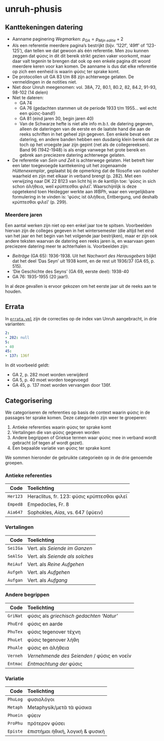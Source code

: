 # unruh-phusis

## Kanttekeningen datering

* Aanname paginering *Wegmarken*: $p_{GA} = p_{Mijn\ editie} + 2$ 
* Als een referentie meerdere pagina’s bestrijkt (bijv. ‘122f’, ‘49ff’ of ‘123-125’), dan tellen we dat gewoon als één referentie. Men zou kunnen zeggen dat φύσις in dit dit bereik strikt gezien vaker voorkomt, maar daar valt tegenin te brengen dat ook op een enkele pagina dit woord meerdere keren voor kan komen. De aanname is dus dat elke referentie op zich een eenheid is waarin φύσις ter sprake komt.
* De protocollen uit GA 83 t/m 88 zijn achterwege gelaten. De vermeldingen in de notities niet. <!-- Wat zijn de 'Ergängzungen' uit GA 88? -->
* Niet door Unruh meegenomen: vol. 38A, 72, 80.1, 80.2, 82, 84.2, 91-93, 98-102 (14 delen)
* Niet te dateren: 
  * GA 74
  * GA 76 (gedachten stammen uit de periode 1933 t/m 1955... wel echt een φύσις-band!)
  * GA 81 (eind jaren 30, begin jaren 40)
  * Van de Schwarze hefte is niet alle info m.b.t. de datering gegeven, alleen de dateringen van de eerste en de laatste hand die aan de reeks schriften in het geheel zijn gegeven. Een enkele bevat een datering, en andere banden hebben een dusdanig klein bereik dat ze toch op het vroegste jaar zijn gepint (net als de collegereeksen). Band 96 (1942-1948) is als enige vanwege het grote bereik en gebrek aan preciezere datering achterwege gelaten.
* De referentie van _Sein und Zeit_ is achterwege gelaten. Het betreft hier een later toegevoegde kanttekening uit het zogenaamde *Hüttenexemplar*, geplaatst bij de opmerking dat de filosofie van oudsher waarheid en zijn met elkaar in verband brengt (p. 282). Met een verwijzing naar DK 22 B123 van licht hij in de kantlijn toe: ‘φύσις in sich schon ἀλήθεια, weil κρύπτεσθαι φιλεῖ’. Waarschijnlijk is deze opgetekend toen Heidegger werkte aan _WBPh_, waar een vergelijkbare formulering in te vinden is: ‘φύσις ist ἀλήθεια, Entbergung, und deshalb κρύπτεσθαι φιλεῖ’ (p. 299).

### Meerdere jaren

Een aantal werken zijn niet op een enkel jaar toe te spitsen. Voorbeelden hiervan zijn de colleges gegeven in het wintersemester (die altijd het eind van het jaar en het begin van het volgende jaar bestrijken), maar er zijn ook andere teksten waarvan de datering een reeks jaren is, en waarvaan geen preciezere datering meer te achterhalen is.  Voorbeelden zijn:

* *Beiträge* (GA 65): 1936-1938. Uit het *Nachwort des Herausgebers* blijkt dat het deel ‘Das Seyn’ uit 1938 komt, en de rest uit 1936/37 (GA 65, p. 515).
* ‘Die Geschichte des Seyns’ (GA 69, eerste deel): 1938-40
* GA 76: 1935-1955 (20 jaar!).

<!-- Check in deze GA-delen of het echt niet meer te achterhalen valt -->  

In al deze gevallen is ervoor gekozen om het eerste jaar uit de reeks aan te houden.

## Errata

In [`errata.yml`](./errata.yml) zijn de correcties op de index van Unruh aangebracht, in drie varianten:

```yaml
2:
- 282: null
5:
- 40
45:
- 137: 136f
```

In dit voorbeeld geldt:

* GA 2, p. 282 moet worden verwijderd
* GA 5, p. 40 moet worden toegevoegd
* GA 45, p. 137 moet worden vervangen door 136f.

## Categorisering

We categoriseren de referenties op basis de context waarin φύσις in de passages ter sprake komen. Deze categorieën zijn weer te groeperen:

1. Antieke referenties waarin φύσις ter sprake komt
2. Vertalingen die van φύσις gegeven worden 
3. Andere begrippen of Griekse termen waar φύσις mee in verband wordt gebracht (of tegen af wordt gezet).
4. Een bepaalde variatie van φύσις ter sprake komt

We sommen hieronder de gebruikte categorieën op in de drie genoemde groepen.

### Antieke referenties

|     Code | Toelichting                                 |
| -------: | :------------------------------------------ |
| `Her123` | Heraclitus, fr. 123: φύσις κρύπτεσθαι φιλεῖ |
| `Emped8` | Empedocles, Fr. 8                           |
| `Aia647` | Sophokles, *Aias*, vs. 647 (φύειν)          |

### Vertalingen

|     Code | Toelichting                                 |
| -------: | :------------------------------------------ |
| `SeiIGa` | Vert. als _Seiende im Ganzen_               |
| `SeAlSo` | Vert. als *Seiende als solches*             |
| `ReiAuf` | Vert. als _Reine Aufgehen_                  |
| `Aufgeh` | Vert. als *Aufgehen*                        |
| `Aufgan` | Vert. als _Aufgang_                         |

### Andere begrippen

|     Code | Toelichting                                 |
| -------: | :------------------------------------------ |
| `GriNat` | φύσις als *griechisch gedachten ‘Natur’*    |
| `PhuErd` | φύσις en aarde                              |
| `PhuTex` | φύσις tegenover τέχνη                       |
| `PhuLet` | φύσις tegenover λήθη                        |
| `PhuAle` | φύσις en ἀλήθεια                            |
| `Verneh` | *Vernehmende des Seienden* / φύσις en νοεῖν |
| `Entmac` | *Entmachtung der* φύσις                     |

### Variatie

|     Code | Toelichting                                 |
| -------: | :------------------------------------------ |
| `PhuLog` | φυσιολόγοι                                  |
| `Metaph` | Metaphysik/μετὰ τὰ φύσικα                   |
| `Phuein` | φύειν                                       |
| `ProPhu` | πρότερον φύσει                              |
| `Episte` | ἐπιστήμαι ἠθική, λογική & φυσική            |

